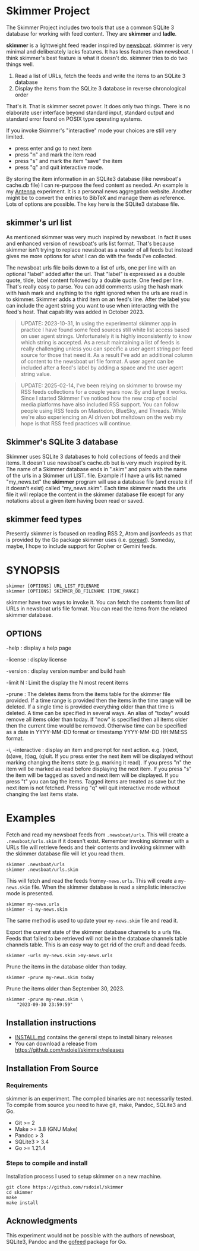 
# Skimmer Project

The Skimmer Project includes two tools that use a common SQLite 3 database for working with feed content.
They are **skimmer** and **ladle**.

**skimmer** is a lightweight feed reader inspired by [newsboat](https://newsboat.org). skimmer is very minimal and deliberately lacks features. It has less features than newsboat. I think skimmer's best feature is what it doesn't do. skimmer tries to do two things well.

1. Read a list of URLs, fetch the feeds and write the items to an SQLite 3 database
2. Display the items from the SQLite 3 database in reverse chronological order

That's it. That is skimmer secret power. It does only two things. There is no elaborate user interface beyond standard input, standard output and standard error found on POSIX type operating systems. 

If you invoke Skimmer's "interactive" mode your choices are still very limited. 

- press enter and go to next item
- press "n" and mark the item read
- press "s" and mark the item "save" the item
- press "q" and quit interactive mode.

By storing the item information in an SQLite3 database (like newsboat's cache.db file) I can re-purpose the feed content as needed. An example is my [Antenna](https://rsdoiel.github.io/antenna) experiment. It is a personal news aggregation website. Another might be to convert the entries to BibTeX and manage them as reference. Lots of options are possible. The key here is the SQLite3 database file.

## skimmer's url list

As mentioned skimmer was very much inspired by newsboat. In fact it uses and enhanced version of newsboat's urls list format. That's because skimmer isn't trying to replace newsboat as a reader of all feeds but instead gives me more options for what I can do with the feeds I've collected.

The newsboat urls file boils down to a list of urls, one per line with an optional "label" added after the url. That "label" is expressed as a double quote, tilde, label content followed by a double quote. One feed per line. That's really easy to parse.  You can add comments using the hash mark with hash mark and anything to the right ignored when the urls are read in to skimmer. Skimmer adds a third item on an feed's line. After the label you can include the agent string you want to use when interacting with the feed's host. That capability was added in October 2023.

> UPDATE: 2023-10-31, In using the experimental skimmer app in practice I have found some feed sources still white list access based on user agent strings. Unfortunately it is highly inconsistently to know which string is accepted. As a result maintaining a list of feeds is really challenging unless you can specific a user agent string per feed source for those that need it. As a result I've add an additional column of content to the newsboat url file format. A user agent can be included after a feed's label by adding a space and the user agent string value.

>UPDATE: 2025-02-14, I've been relying on skimmer to browse my RSS feeds collections for a couple years now. By and large it works. Since I started Skimmer I've noticed how the new crop of social media platforms have also included RSS support. You can follow people using RSS feeds on Mastodon, BlueSky, and Threads. While we're also experiencing an AI driven bot meltdown on the web my hope is that RSS feed practices will continue.

## Skimmer's SQLite 3 database

Skimmer uses SQLite 3 databases to hold collections of feeds and their items. It doesn't use newsboat's cache.db but is very much inspired by it. The name of a Skimmer database ends in ".skim" and pairs with the name of the urls in a Skimmer url LIST. file. Example if I have
a urls list named "my_news.txt" the **skimmer** program will use a database file (and create it if it doesn't exist) called "my_news.skim".  Each time skimmer reads the urls file it will replace the content in the skimmer database file except for any notations about a given item having been read or saved.

## skimmer feed types

Presently skimmer is focused on reading RSS 2, Atom and jsonfeeds as that is provided by the Go package skimmer uses (i.e. [goread](https://github.com/mmcdole/goread)). Someday, maybe, I hope to include support for Gopher or Gemini feeds.


# SYNOPSIS

~~~
skimmer [OPTIONS] URL_LIST_FILENAME
skimmer [OPTIONS] SKIMMER_DB_FILENAME [TIME_RANGE]
~~~

skimmer have two ways to invoke it. You can fetch the contents from list of URLs in newsboat urls file format. You can read the items from the related skimmer database.

## OPTIONS

-help
: display a help page

-license
: display license

-version
: display version number and build hash

-limit N
: Limit the display the N most recent items

-prune 
: The deletes items from the items table for the skimmer file provided. If a time range is provided
then the items in the time range will be deleted. If a single time is provided everything older than
that time is deleted.  A time can be specified in several ways. An alias of "today" would remove all
items older than today. If "now" is specified then all items older then the current time would be 
removed. Otherwise time can be specified as a date in YYYY-MM-DD format or timestamp 
YYYY-MM-DD HH:MM:SS format.

-i, -interactive
: display an item and prompt for next action. e.g. (n)ext, (s)ave, (t)ag, (q)uit. If you press enter the next item will be displayed without marking changing the items state (e.g. marking it read). If you press "n" the item will be marked as read before displaying the next item. If you press "s" the item will be tagged as saved and next item will be displayed. If you press "t" you can tag the items. Tagged items are treated as save but the next item is not fetched. Pressing "q" will quit interactive mode without changing the last items state.


# Examples

Fetch and read my newsboat feeds from `.newsboat/urls`. This will create a `.newsboat/urls.skim` 
if it doesn't exist. Remember invoking skimmer with a URLs file will retrieve feeds and their contents and invoking skimmer with the skimmer database file will let you read them.

~~~shell
skimmer .newsboat/urls
skimmer .newsboat/urls.skim
~~~

This will fetch and read the feeds from`my-news.urls`. This will create a `my-news.skim` file.
When the skimmer database is read a simplistic interactive mode is presented.

~~~shell
skimmer my-news.urls
skimmer -i my-news.skim
~~~

The same method is used to update your `my-news.skim` file and read it.

Export the current state of the skimmer database channels to a urls file. Feeds that failed
to be retrieved will not be in the database channels table channels table. This is an 
easy way to get rid of the cruft and dead feeds.

~~~shell
skimmer -urls my-news.skim >my-news.urls
~~~

Prune the items in the database older than today.

~~~shell
skimmer -prune my-news.skim today
~~~

Prune the items older than September 30, 2023.

~~~shell
skimmer -prune my-news.skim \
    "2023-09-30 23:59:59"
~~~

## Installation instructions

- [INSTALL.md](INSTALL.md) contains the general steps to install binary releases
- You can download a release from <https://github.com/rsdoiel/skimmer/releases>

## Installation From Source

### Requirements

skimmer is an experiment. The compiled binaries are not necessarily tested.
To compile from source you need to have git, make, Pandoc, SQLite3 and Go.

- Git >= 2
- Make >= 3.8 (GNU Make)
- Pandoc > 3
- SQLite3 > 3.4
- Go >= 1.21.4

### Steps to compile and install

Installation process I used to setup skimmer on a new machine.

~~~
git clone https://github.com/rsdoiel/skimmer
cd skimmer
make
make install
~~~

## Acknowledgments

This experiment would not be possible with the authors of newsboat, SQLite3,
Pandoc and the [gofeed](https://github.com/mmcdole/gofeed) package for Go.
